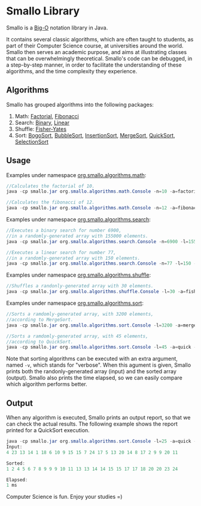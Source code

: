 # Smallo Library

Smallo is a [Big-O](https://en.wikipedia.org/wiki/Big_O_notation) notation library in Java. 

It contains several classic algorithms, which are often taught to students, as 
part of their Computer Science course, at universities around the world. Smallo 
then serves an academic purpose, and aims at illustrating classes that can be 
overwhelmingly theoretical. Smallo's code can be debugged, in a step-by-step 
manner, in order to facilitate the understanding of these algorithms, and the 
time complexity they experience.

## Algorithms

Smallo has grouped algorithms into the following packages:

1. Math: [Factorial](https://github.com/otaviofff/smallo/blob/master/src/main/java/org/smallo/algorithms/math/adapters/Factorial.java), [Fibonacci](https://github.com/otaviofff/smallo/blob/master/src/main/java/org/smallo/algorithms/math/adapters/Fibonacci.java)
2. Search: [Binary](https://github.com/otaviofff/smallo/blob/master/src/main/java/org/smallo/algorithms/search/adapters/BinarySearch.java), [Linear](https://github.com/otaviofff/smallo/blob/master/src/main/java/org/smallo/algorithms/search/adapters/LinearSearch.java)
3. Shuffle: [Fisher-Yates](https://github.com/otaviofff/smallo/blob/master/src/main/java/org/smallo/algorithms/shuffle/adapters/FisherYatesShuffle.java)
4. Sort: [BogoSort](https://github.com/otaviofff/smallo/blob/master/src/main/java/org/smallo/algorithms/sort/adapters/BogoSort.java), [BubbleSort](https://github.com/otaviofff/smallo/blob/master/src/main/java/org/smallo/algorithms/sort/adapters/BubbleSort.java), [InsertionSort](https://github.com/otaviofff/smallo/blob/master/src/main/java/org/smallo/algorithms/sort/adapters/InsertionSort.java), [MergeSort](https://github.com/otaviofff/smallo/blob/master/src/main/java/org/smallo/algorithms/sort/adapters/MergeSort.java), [QuickSort](https://github.com/otaviofff/smallo/blob/master/src/main/java/org/smallo/algorithms/sort/adapters/QuickSort.java), [SelectionSort](https://github.com/otaviofff/smallo/blob/master/src/main/java/org/smallo/algorithms/sort/adapters/SelectionSort.java)

## Usage

Examples under namespace [org.smallo.algorithms.math](https://github.com/otaviofff/smallo/blob/master/src/main/java/org/smallo/algorithms/math):

```java
//Calculates the factorial of 10.
java -cp smallo.jar org.smallo.algorithms.math.Console -n=10 -a=factorial

//Calculates the fibonacci of 12.
java -cp smallo.jar org.smallo.algorithms.math.Console -n=12 -a=fibonacci
```

Examples under namespace [org.smallo.algorithms.search](https://github.com/otaviofff/smallo/blob/master/src/main/java/org/smallo/algorithms/search):

```java
//Executes a binary search for number 6900, 
//in a randomly-generated array with 155000 elements.
java -cp smallo.jar org.smallo.algorithms.search.Console -n=6900 -l=155000 -a=binary

//Executes a linear search for number 77, 
//in a randomly-generated array with 150 elements.
java -cp smallo.jar org.smallo.algorithms.search.Console -n=77 -l=150 -a=linear
```

Examples under namespace [org.smallo.algorithms.shuffle](https://github.com/otaviofff/smallo/blob/master/src/main/java/org/smallo/algorithms/shuffle):

```java
//Shuffles a randonly-generated array with 30 elements.
java -cp smallo.jar org.smallo.algorithms.shuffle.Console -l=30 -a=fisher
```

Examples under namespace [org.smallo.algorithms.sort](https://github.com/otaviofff/smallo/blob/master/src/main/java/org/smallo/algorithms/sort):

```java
//Sorts a ramdomly-generated array, with 3200 elements, 
//according to MergeSort.
java -cp smallo.jar org.smallo.algorithms.sort.Console -l=3200 -a=merge -v

//Sorts a ramdomly-generated array, with 45 elements, 
//according to QuickSort.
java -cp smallo.jar org.smallo.algorithms.sort.Console -l=45 -a=quick -v
```

Note that sorting algorithms can be executed with an extra argument, named ```-v```, which stands for "verbose". When this agument is given, Smallo prints both the randonly-generated array (input) and the sorted array (output). Smallo also prints the time elapsed, so we can easily compare which algorithm performs better.

## Output

When any algorithm is executed, Smallo prints an output report, so that we can check the actual results. The following example shows the report printed for a QuickSort execution. 

```java
java -cp smallo.jar org.smallo.algorithms.sort.Console -l=25 -a=quick -v
Input: 
4 23 13 14 1 18 6 10 9 15 15 7 24 17 5 13 20 14 8 17 2 9 9 20 11 

Sorted: 
1 2 4 5 6 7 8 9 9 9 10 11 13 13 14 14 15 15 17 17 18 20 20 23 24 

Elapsed:
1 ms
```

Computer Science is fun. Enjoy your studies =)
